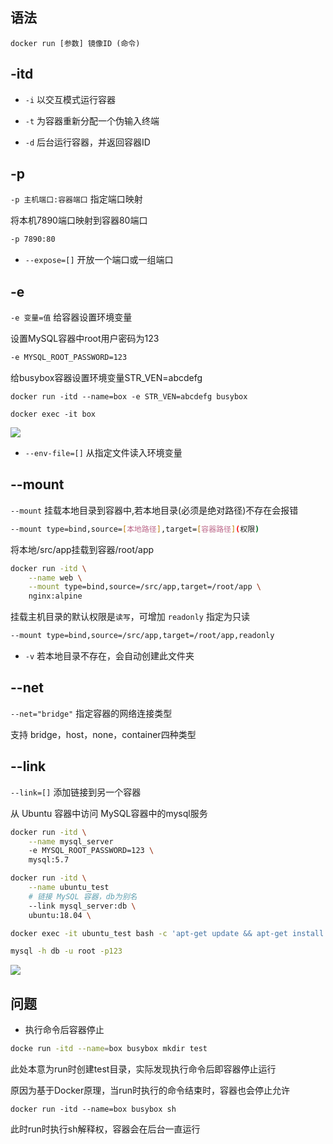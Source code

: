 <!--
 * @Description: 
 * @Version: 1.0
 * @Author: DaLao
 * @Email: dalao_li@163.com
 * @Date: 2022-01-12 01:44:11
 * @LastEditors: DaLao
 * @LastEditTime: 2022-01-12 04:54:05
-->

## 语法

```
docker run [参数] 镜像ID (命令)
```

## -itd

- `-i` 以交互模式运行容器
  
- `-t` 为容器重新分配一个伪输入终端
  
- `-d` 后台运行容器，并返回容器ID


## -p

`-p 主机端口:容器端口` 指定端口映射

将本机7890端口映射到容器80端口

```sh
-p 7890:80
```

- `--expose=[]` 开放一个端口或一组端口

## -e

`-e 变量=值` 给容器设置环境变量

设置MySQL容器中root用户密码为123

```sh
-e MYSQL_ROOT_PASSWORD=123
```

给busybox容器设置环境变量STR_VEN=abcdefg

```
docker run -itd --name=box -e STR_VEN=abcdefg busybox

docker exec -it box 
```
![](https://cdn.hurra.ltd/img/20220112045036.png)

- `--env-file=[]` 从指定文件读入环境变量

## --mount

`--mount` 挂载本地目录到容器中,若本地目录(必须是绝对路径)不存在会报错

```sh
--mount type=bind,source=[本地路径],target=[容器路径](权限)
```

将本地/src/app挂载到容器/root/app

```sh
docker run -itd \
    --name web \
    --mount type=bind,source=/src/app,target=/root/app \
    nginx:alpine
```

挂载主机目录的默认权限是`读写`，可增加 `readonly` 指定为只读

```sh
--mount type=bind,source=/src/app,target=/root/app,readonly
```

- `-v` 若本地目录不存在，会自动创建此文件夹

## --net

`--net="bridge"` 指定容器的网络连接类型

支持 bridge，host，none，container四种类型


## --link 

`--link=[]` 添加链接到另一个容器

从 Ubuntu 容器中访问 MySQL容器中的mysql服务

```sh
docker run -itd \
    --name mysql_server 
    -e MYSQL_ROOT_PASSWORD=123 \
    mysql:5.7
```

```sh
docker run -itd \
    --name ubuntu_test
    # 链接 MySQL 容器，db为别名
    --link mysql_server:db \
    ubuntu:18.04 \

docker exec -it ubuntu_test bash -c 'apt-get update && apt-get install -y mysql-client'
```

```sh
mysql -h db -u root -p123
```

![](https://cdn.hurra.ltd/img/20211228235758.png)


## 问题

- 执行命令后容器停止

```sh
docke run -itd --name=box busybox mkdir test  
```

此处本意为run时创建test目录，实际发现执行命令后即容器停止运行

原因为基于Docker原理，当run时执行的命令结束时，容器也会停止允许

```
docker run -itd --name=box busybox sh
```

此时run时执行sh解释权，容器会在后台一直运行